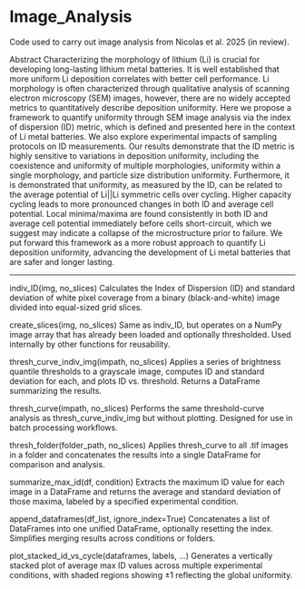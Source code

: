 # Image_Analysis
 Code used to carry out image analysis from Nicolas et al. 2025 (in review).

Abstract
Characterizing the morphology of lithium (Li) is crucial for developing long-lasting lithium metal batteries. It is well established that more uniform Li deposition correlates with better cell performance. Li morphology is often characterized through qualitative analysis of scanning electron microscopy (SEM) images, however, there are no widely accepted metrics to quantitatively describe deposition uniformity. Here we propose a framework to quantify uniformity through SEM image analysis via the index of dispersion (ID) metric, which is defined and presented here in the context of Li metal batteries. We also explore experimental impacts of sampling protocols on ID measurements. Our results demonstrate that the ID metric is highly sensitive to variations in deposition uniformity, including the coexistence and uniformity of multiple morphologies, uniformity within a single morphology, and particle size distribution uniformity. Furthermore, it is demonstrated that uniformity, as measured by the ID, can be related to the average potential of Li||Li symmetric cells over cycling. Higher capacity cycling leads to more pronounced changes in both ID and average cell potential. Local minima/maxima are found consistently in both ID and average cell potential immediately before cells short-circuit, which we suggest may indicate a collapse of the microstructure prior to failure. We put forward this framework as a more robust approach to quantify Li deposition uniformity, advancing the development of Li metal batteries that are safer and longer lasting.

----------------------------

indiv_ID(img, no_slices)
Calculates the Index of Dispersion (ID) and standard deviation of white pixel coverage from a binary (black-and-white) image divided into equal-sized grid slices. 

create_slices(img, no_slices)
Same as indiv_ID, but operates on a NumPy image array that has already been loaded and optionally thresholded. Used internally by other functions for reusability.

thresh_curve_indiv_img(impath, no_slices)
Applies a series of brightness quantile thresholds to a grayscale image, computes ID and standard deviation for each, and plots ID vs. threshold. Returns a DataFrame summarizing the results.

thresh_curve(impath, no_slices)
Performs the same threshold-curve analysis as thresh_curve_indiv_img but without plotting. Designed for use in batch processing workflows.

thresh_folder(folder_path, no_slices)
Applies thresh_curve to all .tif images in a folder and concatenates the results into a single DataFrame for comparison and analysis.

summarize_max_id(df, condition)
Extracts the maximum ID value for each image in a DataFrame and returns the average and standard deviation of those maxima, labeled by a specified experimental condition.

append_dataframes(df_list, ignore_index=True)
Concatenates a list of DataFrames into one unified DataFrame, optionally resetting the index. Simplifies merging results across conditions or folders.

plot_stacked_id_vs_cycle(dataframes, labels, ...)
Generates a vertically stacked plot of average max ID values across multiple experimental conditions, with shaded regions showing ±1 reflecting the global uniformity. 
